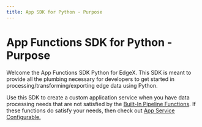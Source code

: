 ```yaml
---
title: App SDK for Python - Purpose
---
```


# App Functions SDK for Python - Purpose

Welcome the App Functions SDK Python for EdgeX. This SDK is meant to provide all the plumbing necessary for developers to get started in processing/transforming/exporting edge data using Python. 

Use this SDK to create a custom application service when you have data processing needs that are not satisfied by the [Built-In Pipeline Functions](api/BuiltInPipelineFunctions.md). If these functions do satisfy your needs, then check out [App Service Configurable.](../services/AppServiceConfigurable/Purpose.md)
